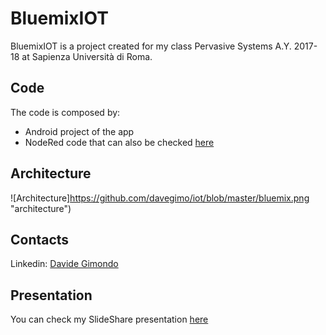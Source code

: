# BluemixIOT

BluemixIOT is a project created for my class Pervasive Systems A.Y. 2017-18 at Sapienza Università di Roma.

## Code
The code is composed by:
+ Android project of the app
+ NodeRed code that can also be checked [here](https://davegimo.eu-gb.mybluemix.net/red/#flow/3bb8b7a2.ee20f8)


## Architecture
 ![Architecture]https://github.com/davegimo/iot/blob/master/bluemix.png "architecture")


## Contacts
Linkedin: [Davide Gimondo](https://www.linkedin.com/in/davegimo/)


## Presentation
You can check my SlideShare presentation [here](https://www.slideshare.net/DavideGimondo/ibm-watson-iot)
